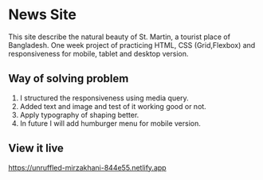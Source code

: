 # News Site

This site describe the natural beauty of St. Martin, a tourist place of Bangladesh.
One week project of practicing HTML, CSS (Grid,Flexbox) and responsiveness for mobile, tablet and desktop version.


## Way of solving problem

1. I structured the responsiveness using media query.
2. Added text and image and test of it working good or not.
3. Apply typography of shaping better.
4. In future I will add humburger menu for mobile version.


## View it live

https://unruffled-mirzakhani-844e55.netlify.app
